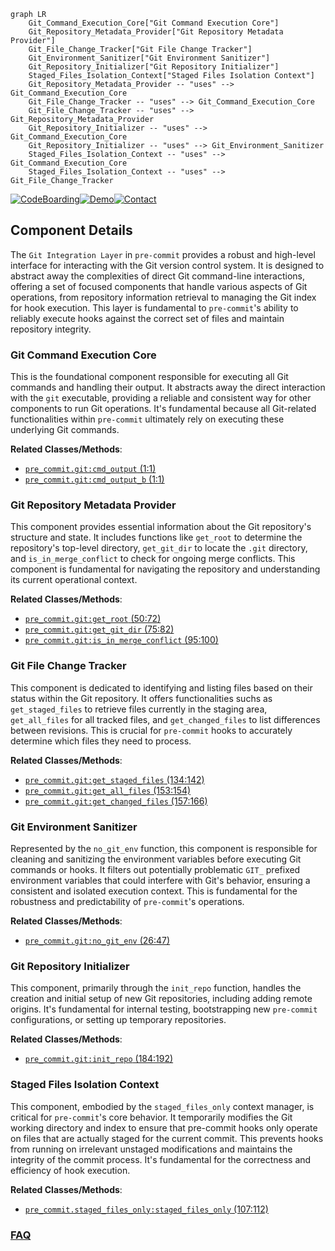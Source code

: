 ```mermaid
graph LR
    Git_Command_Execution_Core["Git Command Execution Core"]
    Git_Repository_Metadata_Provider["Git Repository Metadata Provider"]
    Git_File_Change_Tracker["Git File Change Tracker"]
    Git_Environment_Sanitizer["Git Environment Sanitizer"]
    Git_Repository_Initializer["Git Repository Initializer"]
    Staged_Files_Isolation_Context["Staged Files Isolation Context"]
    Git_Repository_Metadata_Provider -- "uses" --> Git_Command_Execution_Core
    Git_File_Change_Tracker -- "uses" --> Git_Command_Execution_Core
    Git_File_Change_Tracker -- "uses" --> Git_Repository_Metadata_Provider
    Git_Repository_Initializer -- "uses" --> Git_Command_Execution_Core
    Git_Repository_Initializer -- "uses" --> Git_Environment_Sanitizer
    Staged_Files_Isolation_Context -- "uses" --> Git_Command_Execution_Core
    Staged_Files_Isolation_Context -- "uses" --> Git_File_Change_Tracker
```
[![CodeBoarding](https://img.shields.io/badge/Generated%20by-CodeBoarding-9cf?style=flat-square)](https://github.com/CodeBoarding/CodeBoarding)[![Demo](https://img.shields.io/badge/Try%20our-Demo-blue?style=flat-square)](https://www.codeboarding.org/demo)[![Contact](https://img.shields.io/badge/Contact%20us%20-%20contact@codeboarding.org-lightgrey?style=flat-square)](mailto:contact@codeboarding.org)

## Component Details

The `Git Integration Layer` in `pre-commit` provides a robust and high-level interface for interacting with the Git version control system. It is designed to abstract away the complexities of direct Git command-line interactions, offering a set of focused components that handle various aspects of Git operations, from repository information retrieval to managing the Git index for hook execution. This layer is fundamental to `pre-commit`'s ability to reliably execute hooks against the correct set of files and maintain repository integrity.

### Git Command Execution Core
This is the foundational component responsible for executing all Git commands and handling their output. It abstracts away the direct interaction with the `git` executable, providing a reliable and consistent way for other components to run Git operations. It's fundamental because all Git-related functionalities within `pre-commit` ultimately rely on executing these underlying Git commands.


**Related Classes/Methods**:

- <a href="https://github.com/pre-commit/pre-commit/blob/master/pre_commit/git.py#L1-L1" target="_blank" rel="noopener noreferrer">`pre_commit.git:cmd_output` (1:1)</a>
- <a href="https://github.com/pre-commit/pre-commit/blob/master/pre_commit/git.py#L1-L1" target="_blank" rel="noopener noreferrer">`pre_commit.git:cmd_output_b` (1:1)</a>


### Git Repository Metadata Provider
This component provides essential information about the Git repository's structure and state. It includes functions like `get_root` to determine the repository's top-level directory, `get_git_dir` to locate the `.git` directory, and `is_in_merge_conflict` to check for ongoing merge conflicts. This component is fundamental for navigating the repository and understanding its current operational context.


**Related Classes/Methods**:

- <a href="https://github.com/pre-commit/pre-commit/blob/master/pre_commit/git.py#L50-L72" target="_blank" rel="noopener noreferrer">`pre_commit.git:get_root` (50:72)</a>
- <a href="https://github.com/pre-commit/pre-commit/blob/master/pre_commit/git.py#L75-L82" target="_blank" rel="noopener noreferrer">`pre_commit.git:get_git_dir` (75:82)</a>
- <a href="https://github.com/pre-commit/pre-commit/blob/master/pre_commit/git.py#L95-L100" target="_blank" rel="noopener noreferrer">`pre_commit.git:is_in_merge_conflict` (95:100)</a>


### Git File Change Tracker
This component is dedicated to identifying and listing files based on their status within the Git repository. It offers functionalities suchs as `get_staged_files` to retrieve files currently in the staging area, `get_all_files` for all tracked files, and `get_changed_files` to list differences between revisions. This is crucial for `pre-commit` hooks to accurately determine which files they need to process.


**Related Classes/Methods**:

- <a href="https://github.com/pre-commit/pre-commit/blob/master/pre_commit/git.py#L134-L142" target="_blank" rel="noopener noreferrer">`pre_commit.git:get_staged_files` (134:142)</a>
- <a href="https://github.com/pre-commit/pre-commit/blob/master/pre_commit/git.py#L153-L154" target="_blank" rel="noopener noreferrer">`pre_commit.git:get_all_files` (153:154)</a>
- <a href="https://github.com/pre-commit/pre-commit/blob/master/pre_commit/git.py#L157-L166" target="_blank" rel="noopener noreferrer">`pre_commit.git:get_changed_files` (157:166)</a>


### Git Environment Sanitizer
Represented by the `no_git_env` function, this component is responsible for cleaning and sanitizing the environment variables before executing Git commands or hooks. It filters out potentially problematic `GIT_` prefixed environment variables that could interfere with Git's behavior, ensuring a consistent and isolated execution context. This is fundamental for the robustness and predictability of `pre-commit`'s operations.


**Related Classes/Methods**:

- <a href="https://github.com/pre-commit/pre-commit/blob/master/pre_commit/git.py#L26-L47" target="_blank" rel="noopener noreferrer">`pre_commit.git:no_git_env` (26:47)</a>


### Git Repository Initializer
This component, primarily through the `init_repo` function, handles the creation and initial setup of new Git repositories, including adding remote origins. It's fundamental for internal testing, bootstrapping new `pre-commit` configurations, or setting up temporary repositories.


**Related Classes/Methods**:

- <a href="https://github.com/pre-commit/pre-commit/blob/master/pre_commit/git.py#L184-L192" target="_blank" rel="noopener noreferrer">`pre_commit.git:init_repo` (184:192)</a>


### Staged Files Isolation Context
This component, embodied by the `staged_files_only` context manager, is critical for `pre-commit`'s core behavior. It temporarily modifies the Git working directory and index to ensure that pre-commit hooks only operate on files that are actually staged for the current commit. This prevents hooks from running on irrelevant unstaged modifications and maintains the integrity of the commit process. It's fundamental for the correctness and efficiency of hook execution.


**Related Classes/Methods**:

- <a href="https://github.com/pre-commit/pre-commit/blob/master/pre_commit/staged_files_only.py#L107-L112" target="_blank" rel="noopener noreferrer">`pre_commit.staged_files_only:staged_files_only` (107:112)</a>




### [FAQ](https://github.com/CodeBoarding/GeneratedOnBoardings/tree/main?tab=readme-ov-file#faq)